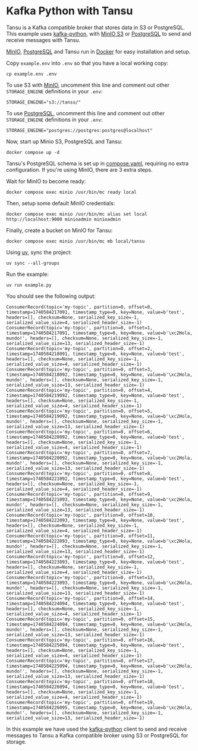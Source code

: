 # Kafka Python with Tansu

Tansu is a Kafka compatible broker that stores data in S3 or PostgreSQL.
This example uses [kafka-python](https://github.com/dpkp/kafka-python),
with [MinIO S3](https://min.io) or [PostgreSQL](https://www.postgresql.org)
to send and receive messages with Tansu.

[MinIO](https://min.io), [PostgreSQL](https://www.postgresql.org) and Tansu
run in [Docker](https://docs.docker.com/desktop/) for easy installation and setup.

Copy `example.env` into `.env` so that you have a local working copy:

```shell
cp example.env .env
```

To use S3 with [MinIO](https://min.io), uncomment this line and comment out
other `STORAGE_ENGINE` definitions in your `.env`:

```
STORAGE_ENGINE="s3://tansu/"
```

To use [PostgreSQL](https://www.postgresql.org), uncomment this line and
comment out other `STORAGE_ENGINE` definitions in your `.env`:

```
STORAGE_ENGINE="postgres://postgres:postgres@localhost"
```

Now, start up Minio S3, PostgreSQL and Tansu:

```shell
docker compose up -d
```

Tansu's PostgreSQL schema is set up in [compose.yaml](./compose.yaml),
requiring no extra configuration. If you're using MinIO, there are 3 extra steps.

Wait for MinIO to become ready:

```shell
docker compose exec minio /usr/bin/mc ready local
```

Then, setup some default MinIO credentials:

```shell
docker compose exec minio /usr/bin/mc alias set local http://localhost:9000 minioadmin minioadmin
```

Finally, create a bucket on MinIO for Tansu:

```shell
docker compose exec minio /usr/bin/mc mb local/tansu
```

Using [uv](https://docs.astral.sh/uv/), sync the project:

```shell
uv sync --all-groups
```

Run the example:

```shell
uv run example.py
```

You should see the following output:

```
ConsumerRecord(topic='my-topic', partition=0, offset=0, timestamp=1740584217091, timestamp_type=0, key=None, value=b'test', headers=[], checksum=None, serialized_key_size=-1, serialized_value_size=4, serialized_header_size=-1)
ConsumerRecord(topic='my-topic', partition=0, offset=1, timestamp=1740584217091, timestamp_type=0, key=None, value=b'\xc2Hola, mundo!', headers=[], checksum=None, serialized_key_size=-1, serialized_value_size=13, serialized_header_size=-1)
ConsumerRecord(topic='my-topic', partition=0, offset=2, timestamp=1740584218091, timestamp_type=0, key=None, value=b'test', headers=[], checksum=None, serialized_key_size=-1, serialized_value_size=4, serialized_header_size=-1)
ConsumerRecord(topic='my-topic', partition=0, offset=3, timestamp=1740584218092, timestamp_type=0, key=None, value=b'\xc2Hola, mundo!', headers=[], checksum=None, serialized_key_size=-1, serialized_value_size=13, serialized_header_size=-1)
ConsumerRecord(topic='my-topic', partition=0, offset=4, timestamp=1740584219092, timestamp_type=0, key=None, value=b'test', headers=[], checksum=None, serialized_key_size=-1, serialized_value_size=4, serialized_header_size=-1)
ConsumerRecord(topic='my-topic', partition=0, offset=5, timestamp=1740584219092, timestamp_type=0, key=None, value=b'\xc2Hola, mundo!', headers=[], checksum=None, serialized_key_size=-1, serialized_value_size=13, serialized_header_size=-1)
ConsumerRecord(topic='my-topic', partition=0, offset=6, timestamp=1740584220092, timestamp_type=0, key=None, value=b'test', headers=[], checksum=None, serialized_key_size=-1, serialized_value_size=4, serialized_header_size=-1)
ConsumerRecord(topic='my-topic', partition=0, offset=7, timestamp=1740584220092, timestamp_type=0, key=None, value=b'\xc2Hola, mundo!', headers=[], checksum=None, serialized_key_size=-1, serialized_value_size=13, serialized_header_size=-1)
ConsumerRecord(topic='my-topic', partition=0, offset=8, timestamp=1740584221092, timestamp_type=0, key=None, value=b'test', headers=[], checksum=None, serialized_key_size=-1, serialized_value_size=4, serialized_header_size=-1)
ConsumerRecord(topic='my-topic', partition=0, offset=9, timestamp=1740584221093, timestamp_type=0, key=None, value=b'\xc2Hola, mundo!', headers=[], checksum=None, serialized_key_size=-1, serialized_value_size=13, serialized_header_size=-1)
ConsumerRecord(topic='my-topic', partition=0, offset=10, timestamp=1740584222093, timestamp_type=0, key=None, value=b'test', headers=[], checksum=None, serialized_key_size=-1, serialized_value_size=4, serialized_header_size=-1)
ConsumerRecord(topic='my-topic', partition=0, offset=11, timestamp=1740584222093, timestamp_type=0, key=None, value=b'\xc2Hola, mundo!', headers=[], checksum=None, serialized_key_size=-1, serialized_value_size=13, serialized_header_size=-1)
ConsumerRecord(topic='my-topic', partition=0, offset=12, timestamp=1740584223093, timestamp_type=0, key=None, value=b'test', headers=[], checksum=None, serialized_key_size=-1, serialized_value_size=4, serialized_header_size=-1)
ConsumerRecord(topic='my-topic', partition=0, offset=13, timestamp=1740584223093, timestamp_type=0, key=None, value=b'\xc2Hola, mundo!', headers=[], checksum=None, serialized_key_size=-1, serialized_value_size=13, serialized_header_size=-1)
ConsumerRecord(topic='my-topic', partition=0, offset=14, timestamp=1740584224094, timestamp_type=0, key=None, value=b'test', headers=[], checksum=None, serialized_key_size=-1, serialized_value_size=4, serialized_header_size=-1)
ConsumerRecord(topic='my-topic', partition=0, offset=15, timestamp=1740584224094, timestamp_type=0, key=None, value=b'\xc2Hola, mundo!', headers=[], checksum=None, serialized_key_size=-1, serialized_value_size=13, serialized_header_size=-1)
ConsumerRecord(topic='my-topic', partition=0, offset=16, timestamp=1740584225094, timestamp_type=0, key=None, value=b'test', headers=[], checksum=None, serialized_key_size=-1, serialized_value_size=4, serialized_header_size=-1)
ConsumerRecord(topic='my-topic', partition=0, offset=17, timestamp=1740584225094, timestamp_type=0, key=None, value=b'\xc2Hola, mundo!', headers=[], checksum=None, serialized_key_size=-1, serialized_value_size=13, serialized_header_size=-1)
ConsumerRecord(topic='my-topic', partition=0, offset=18, timestamp=1740584226094, timestamp_type=0, key=None, value=b'test', headers=[], checksum=None, serialized_key_size=-1, serialized_value_size=4, serialized_header_size=-1)
ConsumerRecord(topic='my-topic', partition=0, offset=19, timestamp=1740584226095, timestamp_type=0, key=None, value=b'\xc2Hola, mundo!', headers=[], checksum=None, serialized_key_size=-1, serialized_value_size=13, serialized_header_size=-1)
```

In this example we have used the [kafka-python](https://github.com/dpkp/kafka-python)
client to send and receive messages to Tansu a Kafka compatible broker using
S3 or PostgreSQL for storage.

